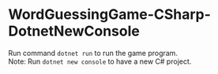 # WordGuessingGame-CSharp-DotnetNewConsole

Run command `dotnet run` to run the game program.
<br>
Note: Run `dotnet new console` to have a new C# project.
